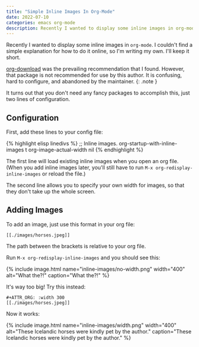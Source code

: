```yaml
---
title: "Simple Inline Images In Org-Mode"
date: 2022-07-10
categories: emacs org-mode
description: Recently I wanted to display some inline images in org-mode. I couldn't find a simple explanation for how to do it online, so I'm writing my own.
---
```


Recently I wanted to display some inline images in `org-mode`. I couldn't find a simple explanation for how to do it online, so I'm writing my own. I'll keep it short.

[org-download](https://github.com/abo-abo/org-download) was the prevailing recommendation that I found. However, that package is not recommended for use by this author. It is confusing, hard to configure, and abandoned by the maintainer.
{: .note }

It turns out that you don't need any fancy packages to accomplish this, just two lines of configuration.

## Configuration

First, add these lines to your config file:

{% highlight elisp linedivs %}
;; Inline images.
org-startup-with-inline-images t
org-image-actual-width nil
{% endhighlight %}

The first line will load existing inline images when you open an org file. (When you add inline images later, you'll still have to run `M-x org-redisplay-inline-images` or reload the file.)

The second line allows you to specify your own width for images, so that they don't take up the whole screen.

## Adding Images

To add an image, just use this format in your org file:

```
[[./images/horses.jpeg]]
```

The path between the brackets is relative to your org file.

Run `M-x org-redisplay-inline-images` and you should see this:

{% include image.html name="inline-images/no-width.png" width="400" alt="What the?!" caption="What the?!" %}

It's way too big! Try this instead:

```
#+ATTR_ORG: :width 300
[[./images/horses.jpeg]]
```

Now it works:

{% include image.html name="inline-images/width.png" width="400" alt="These Icelandic horses were kindly pet by the author." caption="These Icelandic horses were kindly pet by the author." %}
